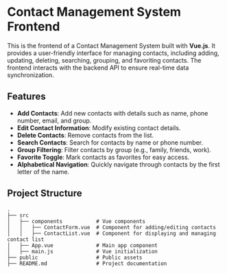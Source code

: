 # Contact Management System Frontend

This is the frontend of a Contact Management System built with **Vue.js**. It provides a user-friendly interface for managing contacts, including adding, updating, deleting, searching, grouping, and favoriting contacts. The frontend interacts with the backend API to ensure real-time data synchronization.

## Features

- **Add Contacts**: Add new contacts with details such as name, phone number, email, and group.
- **Edit Contact Information**: Modify existing contact details.
- **Delete Contacts**: Remove contacts from the list.
- **Search Contacts**: Search for contacts by name or phone number.
- **Group Filtering**: Filter contacts by group (e.g., family, friends, work).
- **Favorite Toggle**: Mark contacts as favorites for easy access.
- **Alphabetical Navigation**: Quickly navigate through contacts by the first letter of the name.

## Project Structure

```plaintext
.
├── src
│   ├── components           # Vue components
│   │   ├── ContactForm.vue  # Component for adding/editing contacts
│   │   ├── ContactList.vue  # Component for displaying and managing contact list
│   ├── App.vue              # Main app component
│   ├── main.js              # Vue initialization
├── public                   # Public assets
├── README.md                # Project documentation
